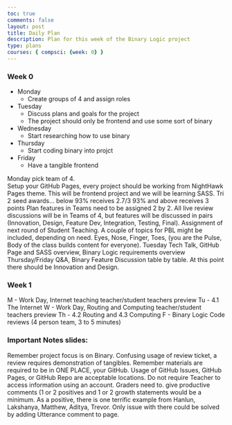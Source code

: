 ```yaml
---
toc: true
comments: false
layout: post
title: Daily Plan 
description: Plan for this week of the Binary Logic project
type: plans
courses: { compsci: {week: 0} }
---
```


### Week 0
- Monday
    - Create groups of 4 and assign roles
- Tuesday
    - Discuss plans and goals for the project
    - The project should only be frontend and use some sort of binary 
- Wednesday
    - Start researching how to use binary 
- Thursday
    - Start coding binary into projct
- Friday
    - Have a tangible frontend 

    
Monday pick team of 4.  
Setup your GitHub Pages, every project should be working from NightHawk Pages theme.  This will be frontend project and we will be learning SASS.
Tri 2 seed awards… 
below 93% receives 2.7/3
93% and above receives 3 points
Plan features in Teams need to be assigned 2 by 2.  All live review discussions will be in Teams of 4, but features will be discussed in pairs (Innovation, Design, Feature Dev, Integration, Testing, Final).
Assignment of next round of Student Teaching. A couple of topics for PBL might be included, depending on need.  Eyes, Nose, Finger, Toes, (you are the Pulse, Body of the class builds content for everyone).
Tuesday Tech Talk, GitHub Page and SASS overview, Binary Logic requirements overview
Thursday/Friday Q&A, Binary Feature Discussion table by table.   At this point there should be Innovation and Design.


### Week 1


M -  Work Day, Internet teaching teacher/student teachers preview
Tu - 4.1 The Internet
W - Work Day, Routing and Computing teacher/student teachers preview
Th - 4.2 Routing and 4.3 Computing
F - Binary Logic Code reviews (4 person team, 3 to 5 minutes) 

### Important Notes slides:

Remember project focus is on Binary.
Confusing usage of review ticket, a review requires demonstration of tangibles. 
Remember  materials are required to be in ONE PLACE, your GitHub.  Usage of GitHub Issues, GitHub Pages, or GitHub Repo are acceptable locations.  Do not require Teacher to access information using an account.
Graders need to. give productive comments (1 or 2 positives and 1 or 2 growth statements would be a minimum. 
As a positive, there is one terrific example from Hanlun, Lakshanya, Matthew, Aditya, Trevor.  Only issue with there could be solved by adding Utterance comment to page.